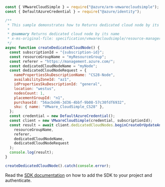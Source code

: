 ```javascript
const { VMwareCloudSimple } = require("@azure/arm-vmwarecloudsimple");
const { DefaultAzureCredential } = require("@azure/identity");

/**
 * This sample demonstrates how to Returns dedicated cloud node by its name
 *
 * @summary Returns dedicated cloud node by its name
 * x-ms-original-file: specification/vmwarecloudsimple/resource-manager/Microsoft.VMwareCloudSimple/stable/2019-04-01/examples/CreateDedicatedCloudNode.json
 */
async function createDedicatedCloudNode() {
  const subscriptionId = "{subscription-id}";
  const resourceGroupName = "myResourceGroup";
  const referer = "https://management.azure.com/";
  const dedicatedCloudNodeName = "myNode";
  const dedicatedCloudNodeRequest = {
    namePropertiesSkuDescriptionName: "CS28-Node",
    availabilityZoneId: "az1",
    idPropertiesSkuDescriptionId: "general",
    location: "westus",
    nodesCount: 1,
    placementGroupId: "n1",
    purchaseId: "56acbd46-3d36-4bbf-9b08-57c30fdf6932",
    sku: { name: "VMware_CloudSimple_CS28" },
  };
  const credential = new DefaultAzureCredential();
  const client = new VMwareCloudSimple(credential, subscriptionId);
  const result = await client.dedicatedCloudNodes.beginCreateOrUpdateAndWait(
    resourceGroupName,
    referer,
    dedicatedCloudNodeName,
    dedicatedCloudNodeRequest
  );
  console.log(result);
}

createDedicatedCloudNode().catch(console.error);
```

Read the [SDK documentation](https://github.com/Azure/azure-sdk-for-js/blob/%40azure%2Farm-vmwarecloudsimple_3.0.0/sdk/vmwarecloudsimple/arm-vmwarecloudsimple/README.md) on how to add the SDK to your project and authenticate.
